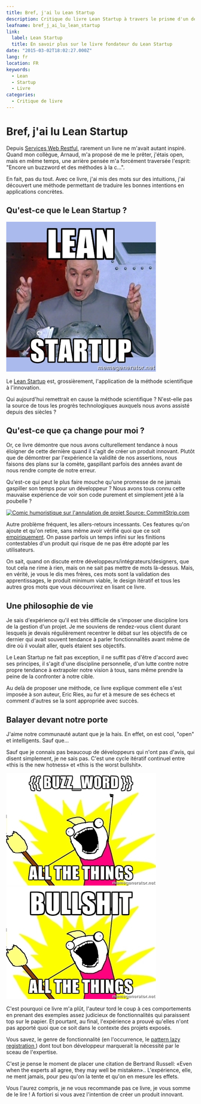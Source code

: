 ```yaml
---
title: Bref, j'ai lu Lean Startup
description: Critique du livre Lean Startup à travers le prisme d'un développeur.
leafname: bref_j_ai_lu_lean_startup
link:
  label: Lean Startup
  title: En savoir plus sur le livre fondateur du Lean Startup
date: "2015-03-02T18:02:27.000Z"
lang: fr
location: FR
keywords:
  - Lean
  - Startup
  - Livre
categories:
  - Critique de livre
---
```


# Bref, j'ai lu Lean Startup

Depuis [Services Web Restful](./services_web_restful), rarement un livre ne m'avait autant inspiré. Quand mon collègue, Arnaud, m'a proposé de me le prêter, j'étais open, mais en même temps, une arrière pensée m'a forcément traversée l'esprit: "Encore un buzzword et des méthodes à la c...".

En fait, pas du tout. Avec ce livre, j'ai mis des mots sur des intuitions, j'ai découvert une méthode permettant de traduire les bonnes intentions en applications concrètes.

## Qu'est-ce que le Lean Startup ?

[ ![Le Docteur Denfer (Austin Powers), citant le Lean Startup.](/public/illustrations/lean-startup.jpg) ](http://memegenerator.net/instance/59780980 "Voir la source de ce meme")

Le [Lean Startup](https://fr.wikipedia.org/wiki/Lean%5FStartup) est, grossièrement, l'application de la méthode scientifique à l'innovation.

Qui aujourd'hui remettrait en cause la méthode scientifique ? N'est-elle pas la source de tous les progrès technologiques auxquels nous avons assisté depuis des siècles ?

## Qu'est-ce que ça change pour moi ?

Or, ce livre démontre que nous avons culturellement tendance à nous éloigner de cette dernière quand il s'agit de créer un produit innovant. Plutôt que de démontrer par l'expérience la validité de nos assertions, nous faisons des plans sur la comète, gaspillant parfois des années avant de nous rendre compte de notre erreur.

Qu'est-ce qui peut le plus faire mouche qu'une promesse de ne jamais gaspiller son temps pour un développeur ? Nous avons tous connu cette mauvaise expérience de voir son code purement et simplement jeté à la poubelle ?

[ ![Comic humoristique sur l'annulation de projet](http://www.commitstrip.com/wp-content/uploads/2015/02/Strip-Je-suis-Projet-650-final.jpg) Source: CommitStrip.com](http://www.commitstrip.com/fr/2015/02/06/true-story-a-moment-of-silence/ "Voir la source de ce Comics et d'autres sur le site de l'auteur")

Autre problème fréquent, les allers-retours incessants. Ces features qu'on ajoute et qu'on retire, sans même avoir vérifié quoi que ce soit [empiriquement](https://fr.wikipedia.org/wiki/Empirisme "Spéciale cacedédi à toi Georges"). On passe parfois un temps infini sur les finitions contestables d'un produit qui risque de ne pas être adopté par les utilisateurs.

On sait, quand on discute entre développeurs/intégrateurs/designers, que tout cela ne rime à rien, mais on ne sait pas mettre de mots là-dessus. Mais, en vérité, je vous le dis mes frères, ces mots sont la validation des apprentissages, le produit minimum viable, le design itératif et tous les autres gros mots que vous découvrirez en lisant ce livre.

## Une philosophie de vie

Je sais d'expérience qu'il est très difficile de s'imposer une discipline lors de la gestion d'un projet. Je me souviens de rendez-vous client durant lesquels je devais régulièrement recentrer le débat sur les objectifs de ce dernier qui avait souvent tendance à parler fonctionnalités avant même de dire où il voulait aller, quels étaient ses objectifs.

Le Lean Startup ne fait pas exception, il ne suffit pas d'être d'accord avec ses principes, il s'agit d'une discipline personnelle, d'un lutte contre notre propre tendance à extrapoler notre vision à tous, sans même prendre la peine de la confronter à notre cible.

Au delà de proposer une méthode, ce livre explique comment elle s'est imposée à son auteur, Eric Ries, au fur et à mesure de ses échecs et comment d'autres se la sont appropriée avec succès.

## Balayer devant notre porte

J'aime notre communauté autant que je la hais. En effet, on est cool, "open" et intelligents. Sauf que...

Sauf que je connais pas beaucoup de développeurs qui n'ont pas d'avis, qui disent simplement, je ne sais pas. C'est une cycle itératif continuel entre «this is the new hotness» et «this is the worst bullshit».

[![Célèbre mème x all the things avec le modèle {buzz_word} suggéré](/public/illustrations/buzz-all-the-things.jpg)](http://memegenerator.net/instance/59791291 "Voir la source de ce meme") [![Célèbre mème x all the things avec le mot bullshit](/public/illustrations/bullshit-all-the-things.jpg)](http://memegenerator.net/instance/59791233 "Voir la source de ce meme")

C'est pourquoi ce livre m'a plût, l'auteur tord le coup à ces comportements en prenant des exemples assez judicieux de fonctionnalités qui paraissent top sur le papier. Et pourtant, au final, l'expérience a prouvé qu'elles n'ont pas apporté quoi que ce soit dans le contexte des projets exposés.

Vous savez, le genre de fonctionnalité (en l'occurrence, le [pattern lazy registration ](http://ui-patterns.com/pattern/LazyRegistration)) dont tout bon développeur marquerait la nécessité par le sceau de l'expertise.

C'est je pense le moment de placer une citation de Bertrand Russell: «Even when the experts all agree, they may well be mistaken».. L'expérience, elle, ne ment jamais, pour peu qu'on la tente et qu'on en mesure les effets.

Vous l'aurez compris, je ne vous recommande pas ce livre, je vous somme de le lire ! A fortiori si vous avez l'intention de créer un produit innovant.
